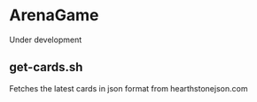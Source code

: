# ArenaGame

Under development

## get-cards.sh 
Fetches the latest cards in json format from hearthstonejson.com
